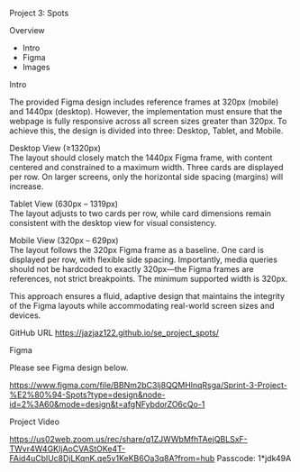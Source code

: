 Project 3: Spots

Overview

- Intro
- Figma
- Images

Intro

The provided Figma design includes reference frames at 320px (mobile) and 1440px (desktop). However, the implementation must ensure that the webpage is fully responsive across all screen sizes greater than 320px. To achieve this, the design is divided into three: Desktop, Tablet, and Mobile.

Desktop View (≥1320px)  
 The layout should closely match the 1440px Figma frame, with content centered and constrained to a maximum width. Three cards are displayed per row. On larger screens, only the horizontal side spacing (margins) will increase.

Tablet View (630px – 1319px)  
 The layout adjusts to two cards per row, while card dimensions remain consistent with the desktop view for visual consistency.

Mobile View (320px – 629px)  
 The layout follows the 320px Figma frame as a baseline. One card is displayed per row, with flexible side spacing. Importantly, media queries should not be hardcoded to exactly 320px—the Figma frames are references, not strict breakpoints. The minimum supported width is 320px.

This approach ensures a fluid, adaptive design that maintains the integrity of the Figma layouts while accommodating real-world screen sizes and devices.

GitHub URL
https://jazjaz122.github.io/se_project_spots/

Figma

Please see Figma design below.

https://www.figma.com/file/BBNm2bC3lj8QQMHlnqRsga/Sprint-3-Project-%E2%80%94-Spots?type=design&node-id=2%3A60&mode=design&t=afgNFybdorZO6cQo-1

Project Video

https://us02web.zoom.us/rec/share/q1ZJWWbMfhTAejQBLSxF-TWvr4W4GKIjAoCVAStOKe4T-FAid4uCblUc8DjLKqnK.qe5v1KeKB6Oa3q8A?from=hub
Passcode: 1\*jdk49A
